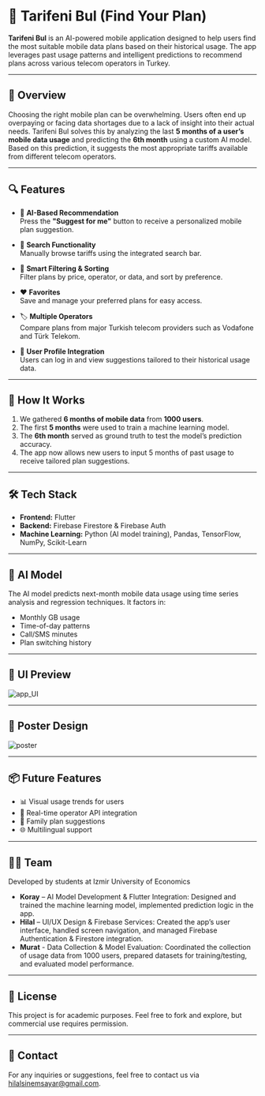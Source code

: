 # 📱 Tarifeni Bul (Find Your Plan)

**Tarifeni Bul** is an AI-powered mobile application designed to help users find the most suitable mobile data plans based on their historical usage. The app leverages past usage patterns and intelligent predictions to recommend plans across various telecom operators in Turkey.

---

## 🚀 Overview

Choosing the right mobile plan can be overwhelming. Users often end up overpaying or facing data shortages due to a lack of insight into their actual needs. Tarifeni Bul solves this by analyzing the last **5 months of a user’s mobile data usage** and predicting the **6th month** using a custom AI model. Based on this prediction, it suggests the most appropriate tariffs available from different telecom operators.

---

## 🔍 Features

- 🔮 **AI-Based Recommendation**  
  Press the **"Suggest for me"** button to receive a personalized mobile plan suggestion.

- 🔎 **Search Functionality**  
  Manually browse tariffs using the integrated search bar.

- 🧰 **Smart Filtering & Sorting**  
  Filter plans by price, operator, or data, and sort by preference.

- ❤️ **Favorites**  
  Save and manage your preferred plans for easy access.

- 🏷️ **Multiple Operators**  
  Compare plans from major Turkish telecom providers such as Vodafone and Türk Telekom.

- 👤 **User Profile Integration**  
  Users can log in and view suggestions tailored to their historical usage data.

---

## 🧠 How It Works

1. We gathered **6 months of mobile data** from **1000 users**.
2. The first **5 months** were used to train a machine learning model.
3. The **6th month** served as ground truth to test the model’s prediction accuracy.
4. The app now allows new users to input 5 months of past usage to receive tailored plan suggestions.

---

## 🛠 Tech Stack

- **Frontend:** Flutter  
- **Backend:** Firebase Firestore & Firebase Auth  
- **Machine Learning:** Python (AI model training), Pandas, TensorFlow, NumPy, Scikit-Learn

---

## 🧪 AI Model

The AI model predicts next-month mobile data usage using time series analysis and regression techniques. It factors in:
- Monthly GB usage
- Time-of-day patterns
- Call/SMS minutes
- Plan switching history

---

## 📸 UI Preview
![app_UI](https://github.com/user-attachments/assets/01d2cbe5-d37e-4792-a86c-bb60785b8936)

---

## 📸 Poster Design
![poster](https://github.com/user-attachments/assets/1efc770f-3c31-4b64-8f29-9af4878996ae)

---

## 📦 Future Features

- 📊 Visual usage trends for users
- 📡 Real-time operator API integration
- 👥 Family plan suggestions
- 🌐 Multilingual support

---

## 👨‍💻 Team

Developed by students at Izmir University of Economics  
- **Koray** – AI Model Development & Flutter Integration: Designed and trained the machine learning model, implemented prediction logic in the app.
- **Hilal** – UI/UX Design & Firebase Services: Created the app’s user interface, handled screen navigation, and managed Firebase Authentication & Firestore integration.
- **Murat** - Data Collection & Model Evaluation: Coordinated the collection of usage data from 1000 users, prepared datasets for training/testing, and evaluated model performance.

---

## 📄 License

This project is for academic purposes. Feel free to fork and explore, but commercial use requires permission.

---

## 💬 Contact

For any inquiries or suggestions, feel free to contact us via hilalsinemsayar@gmail.com.

